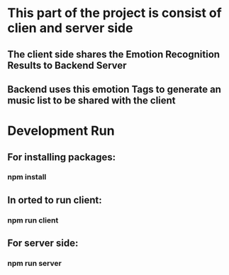 # This part of the project is consist of clien and server side

## The client side shares the Emotion Recognition Results to Backend Server

## Backend uses this emotion Tags to generate an music list to be shared with the client


# Development Run 

## For installing packages:

### npm install 

## In orted to run client:

### npm run client

## For server side:

### npm run server

